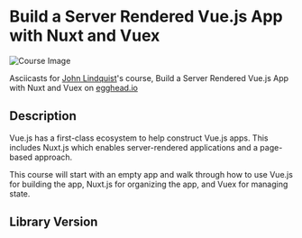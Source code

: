 # Build a Server Rendered Vue.js App with Nuxt and Vuex

![Course Image](https://d2eip9sf3oo6c2.cloudfront.net/series/square_covers/000/000/111/thumb/EGH_VueJSNuxt_Final_1000.png)

Asciicasts for [John Lindquist](https://egghead.io/instructors/john-lindquist)'s course, Build a Server Rendered Vue.js App with Nuxt and Vuex on [egghead.io](https://egghead.io//courses/build-a-server-rendered-vue-js-app-with-nuxt-and-vuex)

## Description
Vue.js has a first-class ecosystem to help construct Vue.js apps. This includes Nuxt.js which enables server-rendered applications and a page-based approach. 

This course will start with an empty app and walk through how to use Vue.js for building the app, Nuxt.js for organizing the app, and Vuex for managing state.

## Library Version
